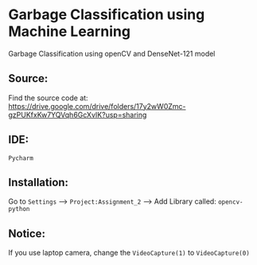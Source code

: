 # Garbage Classification using **Machine Learning**
Garbage Classification using openCV and DenseNet-121 model
## Source:
Find the source code at: https://drive.google.com/drive/folders/17y2wW0Zmc-gzPUKfxKw7YQVqh6GcXvIK?usp=sharing

## IDE:
`Pycharm`

## Installation:
Go to `Settings` --> `Project:Assignment_2` --> Add Library called: `opencv-python`

## Notice:
If you use laptop camera, change the `VideoCapture(1)` to `VideoCapture(0)`
